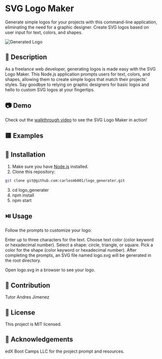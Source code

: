 # SVG Logo Maker

Generate simple logos for your projects with this command-line application, eliminating the need for a graphic designer. Create SVG logos based on user input for text, colors, and shapes.

![Generated Logo](./examples/logo.svg)

## 🌟 Description

As a freelance web developer, generating logos is made easy with the SVG Logo Maker. This Node.js application prompts users for text, colors, and shapes, allowing them to create simple logos that match their projects' styles. Say goodbye to relying on graphic designers for basic logos and hello to custom SVG logos at your fingertips.

## 📷 Demo

Check out the [walkthrough video](URL_TO_WALKTHROUGH_VIDEO) to see the SVG Logo Maker in action!

## 🟥 Examples

## 🚀 Installation
1. Make sure you have [Node.js](https://nodejs.org/) installed.
2. Clone this repository:
```bash 
git clone git@github.com:carlosmb001/logo_generater.git
```
3. cd logo_generater
4. npm install
5. npm start


## ⏯️ Usage

Follow the prompts to customize your logo:

Enter up to three characters for the text.
Choose text color (color keyword or hexadecimal number).
Select a shape: circle, triangle, or square.
Pick a color for the shape (color keyword or hexadecimal number).
After completing the prompts, an SVG file named logo.svg will be generated in the root directory.

Open logo.svg in a browser to see your logo.

## 🤝 Contribution

Tutor Andres Jimenez
## 📄 License
This project is MIT licensed.
## 👏 Acknowledgements
edX Boot Camps LLC for the project prompt and resources.